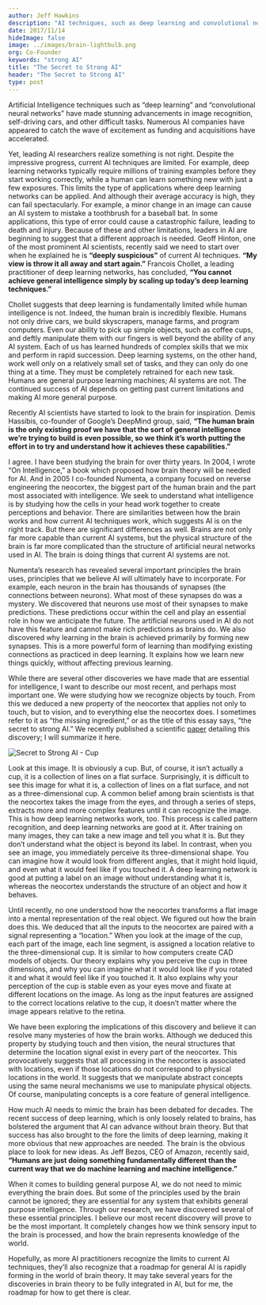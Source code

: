 ```yaml
---
author: Jeff Hawkins
description: "AI techniques, such as deep learning and convolutional neural networks, have made stunning advancements in image recognition, self-driving cars, and other difficult tasks. Yet, leading AI researchers realize something is not right. In this piece, Jeff Hawkins writes about the "missing ingredient" for strong AI."
date: 2017/11/14
hideImage: false
image: ../images/brain-lightbulb.png
org: Co-Founder
keywords: "strong AI"
title: "The Secret to Strong AI"
header: "The Secret to Strong AI"
type: post
---
```


Artificial Intelligence techniques such as “deep learning” and “convolutional neural networks” have made stunning advancements in image recognition, self-driving cars, and other difficult tasks. Numerous AI companies have appeared to catch the wave of excitement as funding and acquisitions have accelerated.

Yet, leading AI researchers realize something is not right. Despite the impressive progress, current AI techniques are limited. For example, deep learning networks typically require millions of training examples before they start working correctly, while a human can learn something new with just a few exposures. This limits the type of applications where deep learning networks can be applied. And although their average accuracy is high, they can fail spectacularly. For example, a minor change in an image can cause an AI system to mistake a toothbrush for a baseball bat. In some applications, this type of error could cause a catastrophic failure, leading to death and injury. Because of these and other limitations, leaders in AI are beginning to suggest that a different approach is needed. Geoff Hinton, one of the most prominent AI scientists, recently said we need to start over when he explained he is **“deeply suspicious”** of current AI techniques. **“My view is throw it all away and start again.”** Francois Chollet, a leading practitioner of deep learning networks, has concluded, **“You cannot achieve general intelligence simply by scaling up today’s deep learning techniques.”**

Chollet suggests that deep learning is fundamentally limited while human intelligence is not. Indeed, the human brain is incredibly flexible. Humans not only drive cars, we build skyscrapers, manage farms, and program computers. Even our ability to pick up simple objects, such as coffee cups, and deftly manipulate them with our fingers is well beyond the ability of any AI system. Each of us has learned hundreds of complex skills that we mix and perform in rapid succession. Deep learning systems, on the other hand, work well only on a relatively small set of tasks, and they can only do one thing at a time. They must be completely retrained for each new task. Humans are general purpose learning machines; AI systems are not. The continued success of AI depends on getting past current limitations and making AI more general purpose.

Recently AI scientists have started to look to the brain for inspiration. Demis Hassibis, co-founder of Google’s DeepMind group, said, **“The human brain is the only existing proof we have that the sort of general intelligence we’re trying to build is even possible, so we think it’s worth putting the effort in to try and understand how it achieves these capabilities.”**


I agree. I have been studying the brain for over thirty years. In 2004, I wrote “On Intelligence,” a book which proposed how brain theory will be needed for AI. And in 2005 I co-founded Numenta, a company focused on reverse engineering the neocortex, the biggest part of the human brain and the part most associated with intelligence. We seek to understand what intelligence is by studying how the cells in your head work together to create perceptions and behavior. There are similarities between how the brain works and how current AI techniques work, which suggests AI is on the right track. But there are significant differences as well. Brains are not only far more capable than current AI systems, but the physical structure of the brain is far more complicated than the structure of artificial neural networks used in AI. The brain is doing things that current AI systems are not.

Numenta’s research has revealed several important principles the brain uses, principles that we believe AI will ultimately have to incorporate. For example, each neuron in the brain has thousands of synapses (the connections between neurons). What most of these synapses do was a mystery. We discovered that neurons use most of their synapses to make predictions. These predictions occur within the cell and play an essential role in how we anticipate the future. The artificial neurons used in AI do not have this feature and cannot make rich predictions as brains do. We also discovered why learning in the brain is achieved primarily by forming new synapses. This is a more powerful form of learning than modifying existing connections as practiced in deep learning. It explains how we learn new things quickly, without affecting previous learning.

While there are several other discoveries we have made that are essential for intelligence, I want to describe our most recent, and perhaps most important one. We were studying how we recognize objects by touch. From this we deduced a new property of the neocortex that applies not only to touch, but to vision, and to everything else the neocortex does. I sometimes refer to it as “the missing ingredient,” or as the title of this essay says, “the secret to strong AI.” We recently published a scientific [paper](https://doi.org/10.3389/fncir.2017.00081) detailing this discovery; I will summarize it here.

![Secret to Strong AI - Cup](../images/cup.png)

Look at this image. It is obviously a cup. But, of course, it isn’t actually a cup, it is a collection of lines on a flat surface. Surprisingly, it is difficult to see this image for what it is, a collection of lines on a flat surface, and not as a three-dimensional cup. A common belief among brain scientists is that the neocortex takes the image from the eyes, and through a series of steps, extracts more and more complex features until it can recognize the image. This is how deep learning networks work, too. This process is called pattern recognition, and deep learning networks are good at it. After training on many images, they can take a new image and tell you what it is. But they don’t understand what the object is beyond its label. In contrast, when you see an image, you immediately perceive its three-dimensional shape. You can imagine how it would look from different angles, that it might hold liquid, and even what it would feel like if you touched it. A deep learning network is good at putting a label on an image without understanding what it is, whereas the neocortex understands the structure of an object and how it behaves.

Until recently, no one understood how the neocortex transforms a flat image into a mental representation of the real object. We figured out how the brain does this. We deduced that all the inputs to the neocortex are paired with a signal representing a “location.” When you look at the image of the cup, each part of the image, each line segment, is assigned a location relative to the three-dimensional cup. It is similar to how computers create CAD models of objects. Our theory explains why you perceive the cup in three dimensions, and why you can imagine what it would look like if you rotated it and what it would feel like if you touched it. It also explains why your perception of the cup is stable even as your eyes move and fixate at different locations on the image. As long as the input features are assigned to the correct locations relative to the cup, it doesn’t matter where the image appears relative to the retina.

We have been exploring the implications of this discovery and believe it can resolve many mysteries of how the brain works. Although we deduced this property by studying touch and then vision, the neural structures that determine the location signal exist in every part of the neocortex. This provocatively suggests that all processing in the neocortex is associated with locations, even if those locations do not correspond to physical locations in the world. It suggests that we manipulate abstract concepts using the same neural mechanisms we use to manipulate physical objects. Of course, manipulating concepts is a core feature of general intelligence.

How much AI needs to mimic the brain has been debated for decades. The recent success of deep learning, which is only loosely related to brains, has bolstered the argument that AI can advance without brain theory. But that success has also brought to the fore the limits of deep learning, making it more obvious that new approaches are needed. The brain is the obvious place to look for new ideas. As Jeff Bezos, CEO of Amazon, recently said, **“Humans are just doing something fundamentally different than the current way that we do machine learning and machine intelligence.”**

When it comes to building general purpose AI, we do not need to mimic everything the brain does. But some of the principles used by the brain cannot be ignored; they are essential for any system that exhibits general purpose intelligence. Through our research, we have discovered several of these essential principles. I believe our most recent discovery will prove to be the most important. It completely changes how we think sensory input to the brain is processed, and how the brain represents knowledge of the world.

Hopefully, as more AI practitioners recognize the limits to current AI techniques, they’ll also recognize that a roadmap for general AI is rapidly forming in the world of brain theory. It may take several years for the discoveries in brain theory to be fully integrated in AI, but for me, the roadmap for how to get there is clear.
